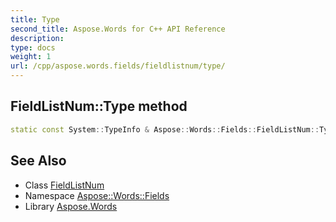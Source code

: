 ```yaml
---
title: Type
second_title: Aspose.Words for C++ API Reference
description: 
type: docs
weight: 1
url: /cpp/aspose.words.fields/fieldlistnum/type/
---
```

## FieldListNum::Type method




```cpp
static const System::TypeInfo & Aspose::Words::Fields::FieldListNum::Type()
```

## See Also

* Class [FieldListNum](../)
* Namespace [Aspose::Words::Fields](../../)
* Library [Aspose.Words](../../../)
